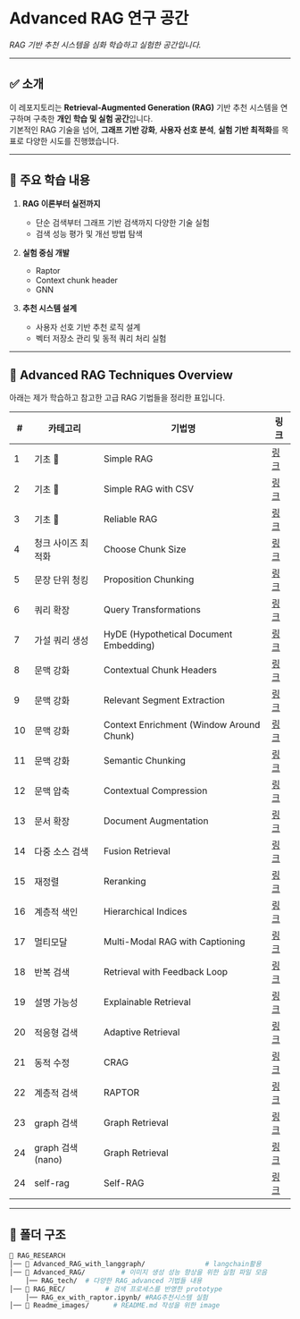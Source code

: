 # Advanced RAG 연구 공간  
_RAG 기반 추천 시스템을 심화 학습하고 실험한 공간입니다._

---

## ✅ 소개

이 레포지토리는 **Retrieval-Augmented Generation (RAG)** 기반 추천 시스템을 연구하며 구축한 **개인 학습 및 실험 공간**입니다.  
기본적인 RAG 기술을 넘어, **그래프 기반 강화**, **사용자 선호 분석**, **실험 기반 최적화**를 목표로 다양한 시도를 진행했습니다.

---


## 🚩 주요 학습 내용

1. **RAG 이론부터 실전까지**
   - 단순 검색부터 그래프 기반 검색까지 다양한 기술 실험
   - 검색 성능 평가 및 개선 방법 탐색

2. **실험 중심 개발**
   - Raptor
   - Context chunk header
   - GNN 

3. **추천 시스템 설계**
   - 사용자 선호 기반 추천 로직 설계
   - 벡터 저장소 관리 및 동적 쿼리 처리 실험

---
## 📌 Advanced RAG Techniques Overview

아래는 제가 학습하고 참고한 고급 RAG 기법들을 정리한 표입니다.

| #  | 카테고리           | 기법명                                         | 링크                                                                                                                         |
|----|--------------------|-----------------------------------------------|------------------------------------------------------------------------------------------------------------------------------|
| 1  | 기초 🌱            | Simple RAG                                    | [링크](https://github.com/kimminyeol/RAG_RESEARCH/blob/main/Advanced_RAG/RAG_tech/01_simple_rag.ipynb)                       |
| 2  | 기초 🌱            | Simple RAG with CSV                           | [링크](https://github.com/kimminyeol/RAG_RESEARCH/blob/main/Advanced_RAG/RAG_tech/02_simple_csv_rag.ipynb)                   |
| 3  | 기초 🌱            | Reliable RAG                                  | [링크](https://github.com/kimminyeol/RAG_RESEARCH/blob/main/Advanced_RAG/RAG_tech/03_reliable_rag.ipynb)                     |
| 4  | 청크 사이즈 최적화  | Choose Chunk Size                              | [링크](https://github.com/kimminyeol/RAG_RESEARCH/blob/main/Advanced_RAG/RAG_tech/04_choose_chunk_size.ipynb)                |
| 5  | 문장 단위 청킹   | Proposition Chunking                          | [링크](https://github.com/kimminyeol/RAG_RESEARCH/blob/main/Advanced_RAG/RAG_tech/05_proposition_chunking.ipynb)             |
| 6  | 쿼리 확장       | Query Transformations                         | [링크](https://github.com/kimminyeol/RAG_RESEARCH/blob/main/Advanced_RAG/RAG_tech/06_query_transformations.ipynb)            |
| 7  | 가설 쿼리 생성    | HyDE (Hypothetical Document Embedding)        | [링크](https://github.com/kimminyeol/RAG_RESEARCH/blob/main/Advanced_RAG/RAG_tech/07_HyDe_Hypothetical_Document_Embedding.ipynb) |
| 8  | 문맥 강화        | Contextual Chunk Headers                      | [링크](https://github.com/kimminyeol/RAG_RESEARCH/blob/main/Advanced_RAG/RAG_tech/08_contextual_chunk_headers.ipynb)         |
| 9  | 문맥 강화        | Relevant Segment Extraction                   | [링크](https://github.com/kimminyeol/RAG_RESEARCH/blob/main/Advanced_RAG/RAG_tech/09_relevant_segment_extraction.ipynb)      |
| 10 | 문맥 강화        | Context Enrichment (Window Around Chunk)      | [링크](https://github.com/kimminyeol/RAG_RESEARCH/blob/main/Advanced_RAG/RAG_tech/10_context_enrichment_window_around_chunk.ipynb) |
| 11 | 문맥 강화        | Semantic Chunking                             | [링크](https://github.com/kimminyeol/RAG_RESEARCH/blob/main/Advanced_RAG/RAG_tech/11_semantic_chunking.ipynb)                |
| 12 | 문맥 압축        | Contextual Compression                        | [링크](https://github.com/kimminyeol/RAG_RESEARCH/blob/main/Advanced_RAG/RAG_tech/12_contextual_compression.ipynb)           |
| 13 | 문서 확장        | Document Augmentation                         | [링크](https://github.com/kimminyeol/RAG_RESEARCH/blob/main/Advanced_RAG/RAG_tech/13_document_augmentation.ipynb)            |
| 14 | 다중 소스 검색   | Fusion Retrieval                              | [링크](https://github.com/kimminyeol/RAG_RESEARCH/blob/main/Advanced_RAG/RAG_tech/14_fusion_retrieval.ipynb)                 |
| 15 | 재정렬           | Reranking                                     | [링크](https://github.com/kimminyeol/RAG_RESEARCH/blob/main/Advanced_RAG/RAG_tech/15_reranking.ipynb)                       |
| 16 | 계층적 색인      | Hierarchical Indices                           | [링크](https://github.com/kimminyeol/RAG_RESEARCH/blob/main/Advanced_RAG/RAG_tech/16_hierarchical_indices.ipynb)             |
| 17 | 멀티모달        | Multi-Modal RAG with Captioning                | [링크](https://github.com/kimminyeol/RAG_RESEARCH/blob/main/Advanced_RAG/RAG_tech/17_multi_model_rag_with_captioning.ipynb)  |
| 18 | 반복 검색        | Retrieval with Feedback Loop                  | [링크](https://github.com/kimminyeol/RAG_RESEARCH/blob/main/Advanced_RAG/RAG_tech/18_***_retrieval_with_feedback_loop.ipynb) |
| 19 | 설명 가능성      | Explainable Retrieval                         | [링크](https://github.com/kimminyeol/RAG_RESEARCH/blob/main/Advanced_RAG/RAG_tech/19_explainable_retrieval.ipynb)            |
| 20 | 적응형 검색      | Adaptive Retrieval                            | [링크](https://github.com/kimminyeol/RAG_RESEARCH/blob/main/Advanced_RAG/RAG_tech/20_adaptive_retrieval.ipynb)               |
| 21 | 동적 수정      | CRAG                            | [링크](https://github.com/kimminyeol/RAG_RESEARCH/blob/main/Advanced_RAG/RAG_tech/22_***_crag.ipynb)               |
| 22 | 계층적 검색      | RAPTOR                            | [링크](https://github.com/kimminyeol/RAG_RESEARCH/blob/main/Advanced_RAG/RAG_tech/23_raptor.ipynb)               |
| 23 | graph 검색      | Graph Retrieval                            | [링크](https://github.com/kimminyeol/RAG_RESEARCH/blob/main/Advanced_RAG/RAG_tech/24_graph_rag.ipynb)               |
| 24 | graph 검색(nano)     | Graph Retrieval                               | [링크](https://github.com/kimminyeol/torch_repository/tree/main/nano_graphrag)             |
| 24 | self-rag     | Self-RAG                               | [링크](https://github.com/kimminyeol/RAG_RESEARCH/blob/main/Advanced_RAG/RAG_tech/21_self_rag_langraph.ipynb)               |

---

## 📂 폴더 구조
```bash
📂 RAG_RESEARCH
│── 📂 Advanced_RAG_with_langgraph/               # langchain활용 
│── 📂 Advanced_RAG/         # 이미지 생성 성능 향상을 위한 실험 파일 모음
    │── RAG_tech/  # 다양한 RAG_advanced 기법들 내용
│── 📂 RAG_REC/          # 검색 프로세스를 반영한 prototype
    │── RAG_ex_with_raptor.ipynb/ #RAG추천시스템 실험
│── 📂 Readme_images/      # README.md 작성을 위한 image
```





